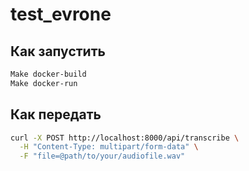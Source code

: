 # test_evrone

## Как запустить
```bash
Make docker-build
Make docker-run
```

## Как передать 
```bash
curl -X POST http://localhost:8000/api/transcribe \
  -H "Content-Type: multipart/form-data" \
  -F "file=@path/to/your/audiofile.wav"
```